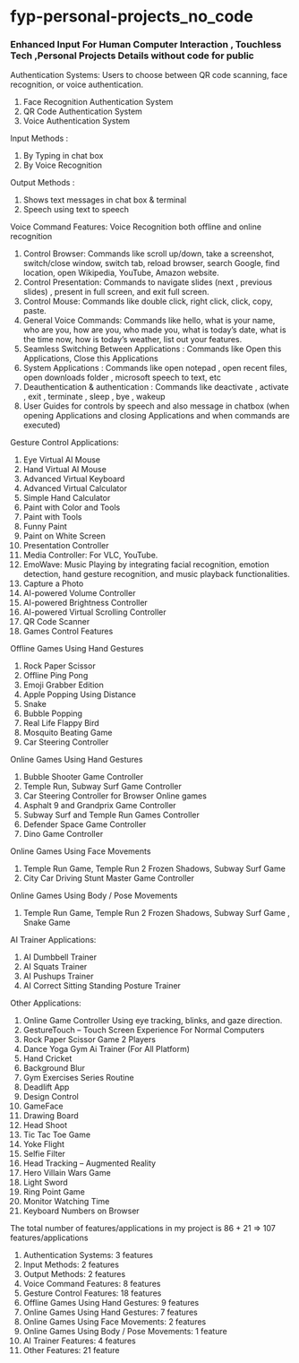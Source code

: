 # fyp-personal-projects_no_code
### Enhanced Input For Human Computer Interaction , Touchless Tech ,Personal Projects Details without code for public

Authentication Systems: Users to choose between QR code scanning, face recognition, or voice authentication.
1) Face Recognition Authentication System
2) QR Code Authentication System
3) Voice Authentication System

Input Methods : 
1) By Typing in chat box
2) By Voice Recognition 

Output Methods : 
1) Shows text messages in chat box & terminal
2) Speech using text to speech

Voice Command Features: Voice Recognition both offline and online recognition 
1) Control Browser: Commands like scroll up/down, take a screenshot, switch/close window, switch tab, reload browser, search Google, find location, open Wikipedia, YouTube, Amazon website.
2) Control Presentation: Commands to navigate slides (next , previous slides) , present in full screen, and exit full screen.
3) Control Mouse: Commands like double click, right click, click, copy, paste.
4) General Voice Commands: Commands like hello, what is your name, who are you, how are you, who made you, what is today’s date, what is the time now, how is today’s weather, list out your features.
5) Seamless Switching Between Applications : Commands like Open this Applications, Close this Applications 
6) System Applications : Commands like open notepad , open recent files, open downloads folder , microsoft speech to text, etc
7) Deauthentication & authentication : Commands like deactivate , activate , exit , terminate , sleep , bye , wakeup
8) User Guides for controls by speech and also message in chatbox (when opening Applications and closing Applications and when commands are executed)

Gesture Control Applications:
1) Eye Virtual AI Mouse
2) Hand Virtual AI Mouse
3) Advanced Virtual Keyboard
4) Advanced Virtual Calculator
5) Simple Hand Calculator
6) Paint with Color and Tools
7) Paint with Tools
8) Funny Paint
9) Paint on White Screen
10) Presentation Controller
11) Media Controller: For VLC, YouTube.
12) EmoWave: Music Playing by integrating facial recognition, emotion detection, hand gesture recognition, and music playback functionalities.
13) Capture a Photo
14) AI-powered Volume Controller
15) AI-powered Brightness Controller
16) AI-powered Virtual Scrolling Controller
17) QR Code Scanner
18) Games Control Features

Offline Games Using Hand Gestures
1) Rock Paper Scissor 
2) Offline Ping Pong 
3) Emoji Grabber Edition 
4) Apple Popping Using Distance 
5) Snake 
6) Bubble Popping 
7) Real Life Flappy Bird 
8) Mosquito Beating Game
9) Car Steering Controller


Online Games Using Hand Gestures
1) Bubble Shooter Game Controller
2) Temple Run, Subway Surf Game Controller
3) Car Steering Controller for Browser Online games
4) Asphalt 9 and Grandprix Game Controller
5) Subway Surf and Temple Run Games Controller
6) Defender Space Game Controller
7) Dino Game Controller

Online Games Using Face Movements
1) Temple Run Game, Temple Run 2 Frozen Shadows, Subway Surf Game 
2) City Car Driving Stunt Master Game Controller

Online Games Using Body / Pose Movements
1) Temple Run Game, Temple Run 2 Frozen Shadows, Subway Surf Game , Snake Game 

AI Trainer Applications:
1) AI Dumbbell Trainer
2) AI Squats Trainer
3) AI Pushups Trainer
4) AI Correct Sitting Standing Posture Trainer

Other Applications:
1) Online Game Controller Using eye tracking, blinks, and gaze direction.
2) GestureTouch – Touch Screen Experience For Normal Computers
3) Rock Paper Scissor Game 2 Players
4) Dance Yoga Gym Ai Trainer (For All Platform)
5) Hand Cricket
6) Background Blur
7) Gym Exercises Series Routine
8) Deadlift App
9) Design Control 
10) GameFace
11) Drawing Board 
12) Head Shoot
13) Tic Tac Toe Game
14) Yoke Flight 
15) Selfie Filter
16) Head Tracking – Augmented Reality
17) Hero Villain Wars Game
18) Light Sword
19) Ring Point Game
20) Monitor Watching Time
21) Keyboard Numbers on Browser


The total number of features/applications in my project is 86 + 21 => 107 features/applications
1) Authentication Systems: 3 features
2) Input Methods: 2 features
3) Output Methods: 2 features
4) Voice Command Features: 8 features
5) Gesture Control Features: 18 features
6) Offline Games Using Hand Gestures: 9 features
7) Online Games Using Hand Gestures: 7 features
8) Online Games Using Face Movements: 2 features
9) Online Games Using Body / Pose Movements: 1 feature
10) AI Trainer Features: 4 features
11) Other Features: 21 feature

